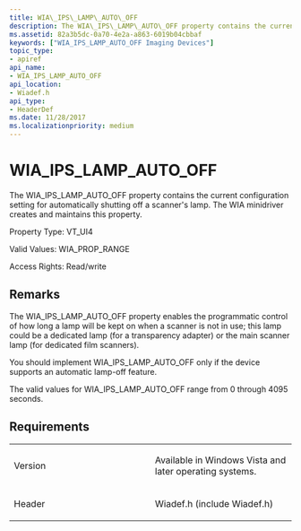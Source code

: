 ```yaml
---
title: WIA\_IPS\_LAMP\_AUTO\_OFF
description: The WIA\_IPS\_LAMP\_AUTO\_OFF property contains the current configuration setting for automatically shutting off a scanner's lamp. The WIA minidriver creates and maintains this property.
ms.assetid: 82a3b5dc-0a70-4e2a-a863-6019b04cbbaf
keywords: ["WIA_IPS_LAMP_AUTO_OFF Imaging Devices"]
topic_type:
- apiref
api_name:
- WIA_IPS_LAMP_AUTO_OFF
api_location:
- Wiadef.h
api_type:
- HeaderDef
ms.date: 11/28/2017
ms.localizationpriority: medium
---
```


# WIA\_IPS\_LAMP\_AUTO\_OFF


The WIA\_IPS\_LAMP\_AUTO\_OFF property contains the current configuration setting for automatically shutting off a scanner's lamp. The WIA minidriver creates and maintains this property.

Property Type: VT\_UI4

Valid Values: WIA\_PROP\_RANGE

Access Rights: Read/write

Remarks
-------

The WIA\_IPS\_LAMP\_AUTO\_OFF property enables the programmatic control of how long a lamp will be kept on when a scanner is not in use; this lamp could be a dedicated lamp (for a transparency adapter) or the main scanner lamp (for dedicated film scanners).

You should implement WIA\_IPS\_LAMP\_AUTO\_OFF only if the device supports an automatic lamp-off feature.

The valid values for WIA\_IPS\_LAMP\_AUTO\_OFF range from 0 through 4095 seconds.

Requirements
------------

<table>
<colgroup>
<col width="50%" />
<col width="50%" />
</colgroup>
<tbody>
<tr class="odd">
<td><p>Version</p></td>
<td><p>Available in Windows Vista and later operating systems.</p></td>
</tr>
<tr class="even">
<td><p>Header</p></td>
<td>Wiadef.h (include Wiadef.h)</td>
</tr>
</tbody>
</table>

 

 





